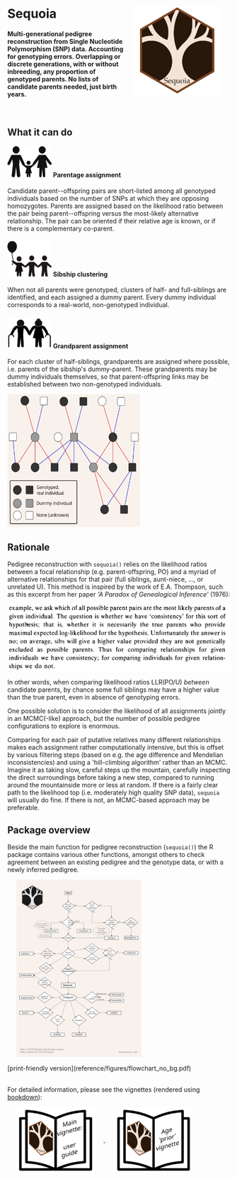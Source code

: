 # Sequoia  <img src="man/figures/sequoia_hexlogo.svg" align="right" height=225 style="float:right; height:200px; vertical-align:middle; margin:0px 20px" /> 


#### Multi-generational pedigree reconstruction from Single Nucleotide Polymorphism (SNP) data. Accounting for genotyping errors. Overlapping or discrete generations, with or without inbreeding, any proportion of genotyped parents. No lists of candidate parents needed, just birth years.


<br> 

## What it can do

#### <img src="man/figures/parents.svg" width="100" height="70" /> Parentage assignment 
Candidate parent--offspring pairs are short-listed among all genotyped individuals based on the number of SNPs at which they are opposing homozygotes. Parents are assigned based on the likelihood ratio between the pair being parent--offspring versus the most-likely alternative relationship. The pair can be oriented if their relative age is known, or if there is a complementary co-parent.
<br>


#### <img src="man/figures/siblings.svg" width="100" height="80" /> Sibship clustering
When not all parents were genotyped, clusters of half- and full-siblings are identified, and each assigned a dummy parent. Every dummy individual corresponds to a real-world, non-genotyped individual.
<br>

#### <img src="man/figures/grandparents.svg" width="100" height="70" /> Grandparent assignment
For each cluster of half-siblings, grandparents are assigned where possible, i.e. parents of the sibship's dummy-parent. These grandparents may be dummy individuals themselves, so that parent-offspring links may be established between two non-genotyped individuals. 


<div>
<img src="man/figures/Dummies_for_dummies.svg" width="300" height="300" alt="pedigree example" />
</div>


## Rationale
Pedigree reconstruction with `sequoia()` relies on the likelihood ratios between a focal relationship (e.g. parent-offspring, PO) and a myriad of alternative relationships for that pair (full siblings, aunt-niece, ..., or unrelated U). This method is inspired by the work of E.A. Thompson, such as this excerpt from her paper *'A Paradox of Genealogical Inference'* (1976):

<div>
<img src="man/figures/Thompson_1976_quote1.png" height="150" alt="Thompson 1976 quote"  style="height:150px" />
</div>


In other words, when comparing likelihood ratios LLR(PO/U) *between* candidate parents, by chance some full siblings may have a higher value than the true parent, even in absence of genotyping errors. 

One possible solution is to consider the likelihood of all assignments jointly in an MCMC(-like) approach, but the number of possible pedigree configurations to explore is enormous. 

Comparing for each pair of putative relatives many different relationships makes each assignment rather computationally intensive, but this is offset by various filtering steps (based on e.g. the age difference and Mendelian inconsistencies) and using a 'hill-climbing algorithm' rather than an MCMC. Imagine it as taking slow, careful steps up the mountain, carefully inspecting the direct surroundings before taking a new step, compared to running around the mountainside more or less at random. If there is a fairly clear path to the likelihood top (i.e. moderately high quality SNP data), `sequoia` will usually do fine. If there is not, an MCMC-based approach may be preferable. 



## Package overview
Beside the main function for pedigree reconstruction (`sequoia()`) the R package contains various other functions, amongst others to check agreement between an existing pedigree and the genotype data, or with a newly inferred pedigree. 

<a href="./reference/figures/flowchart.svg">
 <img src="man/figures/flowchart.svg" height="400" alt="flowchart" style="vertical-align:middle;margin:0px 20px; height:400px" />
</a>
<br>
<br>
[print-friendly version](reference/figures/flowchart_no_bg.pdf)

<!--
![](man/figures/flowchart.svg) 
<br>
 --->

<br>
<br>

For detailed information, please see the vignettes (rendered using [bookdown](https://bookdown.org/yihui/bookdown/)):

<a href="./articles/vignette_main/book/background.html">
 <img src="man/figures/sequoia_hexlogo_vignette_main.svg" height="150" alt="main vignette" style="vertical-align:middle;margin:0px 20px; height:150px" />
</a>
<a href="./articles/vignette_age/book/index.html">
 <img src="man/figures/sequoia_hexlogo_vignette_age.svg" height="150" alt="age vignette" style="vertical-align:middle;margin:0px 20px; height:150px"/>
</a>
